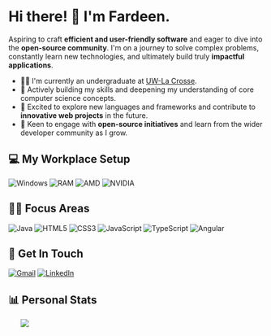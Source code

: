 # Hi there! 👋 I'm Fardeen.

Aspiring to craft **efficient and user-friendly software** and eager to dive into the **open-source community**. I'm on a journey to solve complex problems, constantly learn new technologies, and ultimately build truly **impactful applications**.

- 👨‍🎓 I'm currently an undergraduate at [UW-La Crosse](https://www.uwlax.edu/).
- 🌱 Actively building my skills and deepening my understanding of core computer science concepts.
- 🚀 Excited to explore new languages and frameworks and contribute to **innovative web projects** in the future.
- 🤝 Keen to engage with **open-source initiatives** and learn from the wider developer community as I grow.

## 💻 My Workplace Setup

![Windows](https://img.shields.io/badge/Windows-11-89b4fa?style=for-the-badge)
![RAM](https://img.shields.io/badge/RAM-16GB-6c7086.svg?&style=for-the-badge&logo=framework)
![AMD](https://img.shields.io/badge/AMD-Ryzen_7_7840HS-eba0ac?style=for-the-badge&logo=amd)
![NVIDIA](https://img.shields.io/badge/NVIDIA-RTX_4060-a6e3a1?style=for-the-badge&logo=nvidia)


## 👨‍💻 Focus Areas

![Java](https://img.shields.io/badge/Java-ED8B00.svg?style=for-the-badge&logo=openjdk)
![HTML5](https://img.shields.io/badge/HTML5-EEE.svg?style=for-the-badge&logo=html5)
![CSS3](https://img.shields.io/badge/CSS3-1572B6.svg?style=for-the-badge&logo=css3)
![JavaScript](https://img.shields.io/badge/javascript-333.svg?style=for-the-badge&logo=javascript)
![TypeScript](https://img.shields.io/badge/typescript-333.svg?style=for-the-badge&logo=typescript)
![Angular](https://img.shields.io/badge/angular-DD0031.svg?style=for-the-badge&logo=angular)

## 📧 Get In Touch

[![Gmail](https://img.shields.io/badge/Gmail-EEE?style=for-the-badge&logo=gmail)](mailto:m.fdeen02@gmail.com)
[![LinkedIn](https://img.shields.io/badge/LinkedIn-0077B5.svg?style=for-the-badge)](https://www.linkedin.com/in/fdeen02)

## 📊 Personal Stats

<picture>
  <source
    srcset="https://github-readme-stats.vercel.app/api?username=fdeen02&show_icons=true&theme=catppuccin_mocha"
    media="(prefers-color-scheme: dark)"
  />
  <source
    srcset="https://github-readme-stats.vercel.app/api?username=fdeen02&show_icons=true&theme=catppuccin_latte"
    media="(prefers-color-scheme: light), (prefers-color-scheme: no-preference)"
  />
  <img src="https://github-readme-stats.vercel.app/api?username=fdeen02&show_icons=true&theme=catppuccin_latte" />
</picture>

</div>
